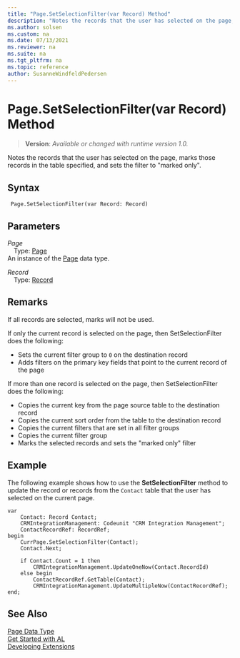 ```yaml
---
title: "Page.SetSelectionFilter(var Record) Method"
description: "Notes the records that the user has selected on the page, marks those records in the table specified, and sets the filter to marked only."
ms.author: solsen
ms.custom: na
ms.date: 07/13/2021
ms.reviewer: na
ms.suite: na
ms.tgt_pltfrm: na
ms.topic: reference
author: SusanneWindfeldPedersen
---
```

[//]: # (START>DO_NOT_EDIT)
[//]: # (IMPORTANT:Do not edit any of the content between here and the END>DO_NOT_EDIT.)
[//]: # (Any modifications should be made in the .xml files in the ModernDev repo.)
# Page.SetSelectionFilter(var Record) Method
> **Version**: _Available or changed with runtime version 1.0._

Notes the records that the user has selected on the page, marks those records in the table specified, and sets the filter to "marked only".


## Syntax
```AL
 Page.SetSelectionFilter(var Record: Record)
```
## Parameters
*Page*  
&emsp;Type: [Page](page-data-type.md)  
An instance of the [Page](page-data-type.md) data type.  

*Record*  
&emsp;Type: [Record](../record/record-data-type.md)  
  



[//]: # (IMPORTANT: END>DO_NOT_EDIT)

## Remarks

If all records are selected, marks will not be used.  
  
If only the current record is selected on the page, then SetSelectionFilter does the following:  
  
- Sets the current filter group to `0` on the destination record  
- Adds filters on the primary key fields that point to the current record of the page  
  
If more than one record is selected on the page, then SetSelectionFilter does the following:  
  
- Copies the current key from the page source table to the destination record  
- Copies the current sort order from the table to the destination record  
- Copies the current filters that are set in all filter groups  
- Copies the current filter group  
- Marks the selected records and sets the "marked only" filter 

## Example

The following example shows how to use the **SetSelectionFilter** method to update the record or records from the `Contact` table that the user has selected on the current page.

```
var
    Contact: Record Contact;
    CRMIntegrationManagement: Codeunit "CRM Integration Management";
    ContactRecordRef: RecordRef;
begin
    CurrPage.SetSelectionFilter(Contact);
    Contact.Next;

    if Contact.Count = 1 then
        CRMIntegrationManagement.UpdateOneNow(Contact.RecordId)
    else begin
        ContactRecordRef.GetTable(Contact);
        CRMIntegrationManagement.UpdateMultipleNow(ContactRecordRef);
end;
```

## See Also
[Page Data Type](page-data-type.md)  
[Get Started with AL](../../devenv-get-started.md)  
[Developing Extensions](../../devenv-dev-overview.md)
